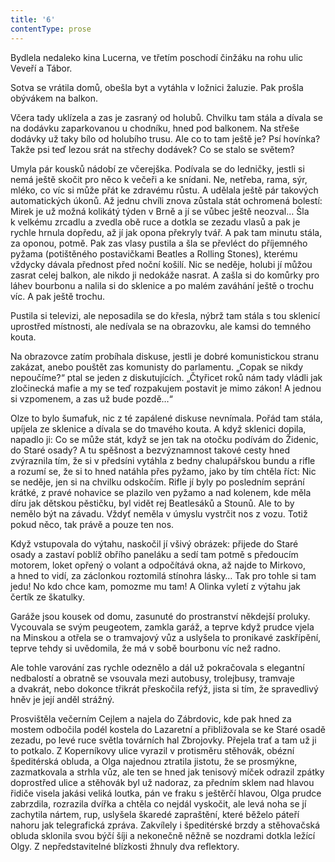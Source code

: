 ```yaml
---
title: '6'
contentType: prose
---
```


<section>

Bydlela nedaleko kina Lucerna, ve třetím poschodí činžáku na rohu ulic Veveří a Tábor.

Sotva se vrátila domů, obešla byt a vytáhla v ložnici žaluzie. Pak prošla obývákem na balkon.

Včera tady uklízela a zas je zasraný od holubů. Chvilku tam stála a dívala se na dodávku zaparkovanou u chodníku, hned pod balkonem. Na střeše dodávky už taky bílo od holubího trusu. Ale co to tam ještě je? Psí hovínka? Takže psi teď lezou srát na střechy dodávek? Co se stalo se světem?

Umyla pár kousků nádobí ze včerejška. Podívala se do ledničky, jestli si nemá ještě skočit pro něco k večeři a ke snídani. Ne, netřeba, rama, sýr, mléko, co víc si může přát ke zdravému růstu. A udělala ještě pár takových automatických úkonů. Až jednu chvíli znova zůstala stát ochromená bolestí: Mirek je už možná kolikátý týden v Brně a jí se vůbec ještě neozval… Šla k velkému zrcadlu a zvedla obě ruce a dotkla se zezadu vlasů a pak je rychle hrnula dopředu, až jí jak opona překryly tvář. A pak tam minutu stála, za oponou, potmě. Pak zas vlasy pustila a šla se převléct do příjemného pyžama (potištěného postavičkami Beatles a Rolling Stones), kterému vždycky dávala přednost před noční košilí. Nic se neděje, holubi jí můžou zasrat celej balkon, ale nikdo ji nedokáže nasrat. A zašla si do komůrky pro láhev bourbonu a nalila si do sklenice a po malém zaváhání ještě o trochu víc. A pak ještě trochu.

Pustila si televizi, ale neposadila se do křesla, nýbrž tam stála s tou sklenicí uprostřed místnosti, ale nedívala se na obrazovku, ale kamsi do temného kouta.

Na obrazovce zatím probíhala diskuse, jestli je dobré komunistickou stranu zakázat, anebo pouštět zas komunisty do parlamentu. „Copak se nikdy nepoučíme?“ ptal se jeden z diskutujících. „Čtyřicet roků nám tady vládli jak zločinecká mafie a my se teď rozpakujem postavit je mimo zákon! A jednou si vzpomenem, a zas už bude pozdě…“

Olze to bylo šumafuk, nic z té zapálené diskuse nevnímala. Pořád tam stála, upíjela ze sklenice a dívala se do tmavého kouta. A když sklenici dopila, napadlo ji: Co se může stát, když se jen tak na otočku podívám do Židenic, do Staré osady? A tu spěšnost a bezvýznamnost takové cesty hned zvýraznila tím, že si v předsíni vytáhla z bedny chalupářskou bundu a rifle a rozumí se, že si to hned natáhla přes pyžamo, jako by tím chtěla říct: Nic se neděje, jen si na chvilku odskočím. Rifle jí byly po posledním seprání krátké, z pravé nohavice se plazilo ven pyžamo a nad kolenem, kde měla díru jak dětskou pěstičku, byl vidět rej Beatlesáků a Stounů. Ale to by nemělo být na závadu. Vždyť neměla v úmyslu vystrčit nos z vozu. Totiž pokud něco, tak právě a pouze ten nos.

</section>

<section>

Když vstupovala do výtahu, naskočil jí všivý obrázek: přijede do Staré osady a zastaví poblíž obřího paneláku a sedí tam potmě s předoucím motorem, loket opřený o volant a odpočítává okna, až najde to Mirkovo, a hned to vidí, za záclonkou roztomilá stínohra lásky… Tak pro tohle si tam jedu! No kdo chce kam, pomozme mu tam! A Olinka vyletí z výtahu jak čertík ze škatulky.

Garáže jsou kousek od domu, zasunuté do prostranství někdejší proluky. Vycouvala se svým peugeotem, zamkla garáž, a teprve když prudce vjela na Minskou a otřela se o tramvajový vůz a uslyšela to pronikavé zaskřípění, teprve tehdy si uvědomila, že má v sobě bourbonu víc než radno.

Ale tohle varování zas rychle odeznělo a dál už pokračovala s elegantní nedbalostí a obratně se vsouvala mezi autobusy, trolejbusy, tramvaje a dvakrát, nebo dokonce třikrát přeskočila refýž, jista si tím, že spravedlivý hněv je její anděl strážný.

</section>

<section>

Prosvištěla večerním Cejlem a najela do Zábrdovic, kde pak hned za mostem odbočila podél kostela do Lazaretní a přibližovala se ke Staré osadě zezadu, po levé ruce světla továrních hal Zbrojovky. Přejela trať a tam už ji to potkalo. Z Koperníkovy ulice vyrazil v protisměru stěhovák, obézní špeditérská obluda, a Olga najednou ztratila jistotu, že se prosmýkne, zazmatkovala a strhla vůz, ale ten se hned jak tenisový míček odrazil zpátky doprostřed ulice a stěhovák byl už nadoraz, za předním sklem nad hlavou řidiče visela jakási veliká loutka, pán ve fraku s ještěrčí hlavou, Olga prudce zabrzdila, rozrazila dvířka a chtěla co nejdál vyskočit, ale levá noha se jí zachytila nártem, rup, uslyšela škaredé zapraštění, které běželo páteří nahoru jak telegrafická zpráva. Zakvílely i špeditérské brzdy a stěhovačská obluda sklonila svou býčí šíji a nekonečně něžně se nozdrami dotkla ležící Olgy. Z nepředstavitelné blízkosti žhnuly dva reflektory.

</section>
